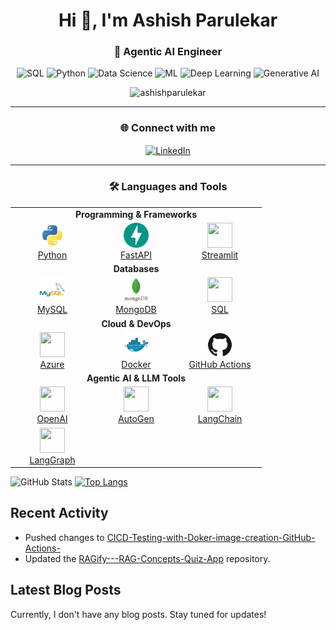 <h1 align="center">Hi 👋, I'm Ashish Parulekar</h1>
<h3 align="center">
  🚀 Agentic AI Engineer 
</h3>

<p align="center">
  <img src="https://img.shields.io/badge/SQL-Orange?style=for-the-badge&logo=postgresql" alt="SQL" />
  <img src="https://img.shields.io/badge/Python-Blue?style=for-the-badge&logo=python" alt="Python" />
  <img src="https://img.shields.io/badge/Data%20Science-Purple?style=for-the-badge&logo=databricks" alt="Data Science" />
  <img src="https://img.shields.io/badge/Machine%20Learning-LightBlue?style=for-the-badge&logo=tensorflow" alt="ML" />
  <img src="https://img.shields.io/badge/Deep%20Learning-Pink?style=for-the-badge&logo=keras" alt="Deep Learning" />
  <img src="https://img.shields.io/badge/Generative%20AI-Red?style=for-the-badge&logo=openai" alt="Generative AI" />
</p>

<p align="center">
  <img src="https://komarev.com/ghpvc/?username=ashishparulekar&label=Profile%20views&color=0e75b6&style=flat" alt="ashishparulekar" />
</p>

---

<h3 align="center">🌐 Connect with me</h3>
<p align="center">
  <a href="https://linkedin.com/in/ashish parulekar" target="blank">
    <img align="center" src="https://raw.githubusercontent.com/rahuldkjain/github-profile-readme-generator/master/src/images/icons/Social/linked-in-alt.svg" alt="LinkedIn" height="30" width="40" />
  </a>
</p>

---

<h3 align="center">🛠️ Languages and Tools</h3>

<table align="center">
  <!-- Programming -->
  <tr>
    <td colspan="3" align="center"><b>Programming & Frameworks</b></td>
  </tr>
  <tr>
    <td align="center" width="120">
      <a href="https://www.python.org/" target="_blank">
        <img src="https://raw.githubusercontent.com/devicons/devicon/master/icons/python/python-original.svg" width="40" height="40"/><br>Python
      </a>
    </td>
    <td align="center" width="120">
      <a href="https://fastapi.tiangolo.com/" target="_blank">
        <img src="https://raw.githubusercontent.com/devicons/devicon/master/icons/fastapi/fastapi-original.svg" width="40" height="40"/><br>FastAPI
      </a>
    </td>
    <td align="center" width="120">
      <a href="https://streamlit.io/" target="_blank">
        <img src="https://streamlit.io/images/brand/streamlit-mark-color.png" width="40" height="40"/><br>Streamlit
      </a>
    </td>
  </tr>

  <!-- Databases -->
  <tr>
    <td colspan="3" align="center"><b>Databases</b></td>
  </tr>
  <tr>
    <td align="center" width="120">
      <a href="https://www.mysql.com/" target="_blank">
        <img src="https://raw.githubusercontent.com/devicons/devicon/master/icons/mysql/mysql-original-wordmark.svg" width="40" height="40"/><br>MySQL
      </a>
    </td>
    <td align="center" width="120">
      <a href="https://www.mongodb.com/" target="_blank">
        <img src="https://raw.githubusercontent.com/devicons/devicon/master/icons/mongodb/mongodb-original-wordmark.svg" width="40" height="40"/><br>MongoDB
      </a>
    </td>
    <td align="center" width="120">
      <a href="https://www.w3schools.com/sql/" target="_blank">
        <img src="https://img.icons8.com/ios-filled/50/000000/sql.png" width="40" height="40"/><br>SQL
      </a>
    </td>
  </tr>

  <!-- Cloud & DevOps -->
  <tr>
    <td colspan="3" align="center"><b>Cloud & DevOps</b></td>
  </tr>
  <tr>
    <td align="center" width="120">
      <a href="https://azure.microsoft.com/" target="_blank">
        <img src="https://www.vectorlogo.zone/logos/microsoft_azure/microsoft_azure-icon.svg" width="40" height="40"/><br>Azure
      </a>
    </td>
    <td align="center" width="120">
      <a href="https://www.docker.com/" target="_blank">
        <img src="https://raw.githubusercontent.com/devicons/devicon/master/icons/docker/docker-original.svg" width="40" height="40"/><br>Docker
      </a>
    </td>
    <td align="center" width="120">
      <a href="https://github.com/features/actions" target="_blank">
        <img src="https://raw.githubusercontent.com/devicons/devicon/master/icons/github/github-original.svg" width="40" height="40"/><br>GitHub Actions
      </a>
    </td>
  </tr>

  <!-- Agentic AI & LLMs -->
  <tr>
    <td colspan="3" align="center"><b>Agentic AI & LLM Tools</b></td>
  </tr>
  <tr>
    <td align="center" width="120">
      <a href="https://openai.com/" target="_blank">
        <img src="https://cdn-icons-png.flaticon.com/256/11865/11865313.png" width="40" height="40"/><br>OpenAI
      </a>
    </td>
    <td align="center" width="120">
      <a href="https://github.com/microsoft/autogen" target="_blank">
        <img src="https://avatars.githubusercontent.com/u/6154722?s=200&v=4" width="40" height="40"/><br>AutoGen
      </a>
    </td>
    <td align="center" width="120">
      <a href="https://www.langchain.com/" target="_blank">
        <img src="https://raw.githubusercontent.com/hwchase17/langchain/master/docs/static/img/favicon.ico" width="40" height="40"/><br>LangChain
      </a>
    </td>
  </tr>
  <tr>
    <td align="center" width="120">
      <a href="https://www.langraph.dev/" target="_blank">
        <img src="https://tse4.mm.bing.net/th/id/OIP.Klw8eGW2RmhN-vwyRDxFmAAAAA?r=0&rs=1&pid=ImgDetMain&o=7&rm=3" width="40" height="40"/><br>LangGraph
      </a>
    </td>
    <td align="center" width="120"></td>
    <td align="center" width="120"></td>
  </tr>
</table>





![GitHub Stats](https://github-readme-stats.vercel.app/api?username=AshishParulekar&show_icons=true&theme=radical)
[![Top Langs](https://github-readme-stats.vercel.app/api/top-langs/?username=AshishParulekar&layout=compact&theme=dark)](https://github.com/anuraghazra/github-readme-stats)

## Recent Activity

- Pushed changes to [CICD-Testing-with-Doker-image-creation-GitHub-Actions-](https://github.com/AshishParulekar/CICD-Testing-with-Doker-image-creation-GitHub-Actions-)
- Updated the [RAGify---RAG-Concepts-Quiz-App](https://github.com/AshishParulekar/RAGify---RAG-Concepts-Quiz-App) repository.

## Latest Blog Posts

Currently, I don't have any blog posts. Stay tuned for updates!
